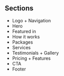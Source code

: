 ## Sections

- Logo + Navigation
- Hero
- Featured in
- How it works
- Packages
- Services
- Testimonials + Gallery
- Pricing + Features
- CTA
- Footer
